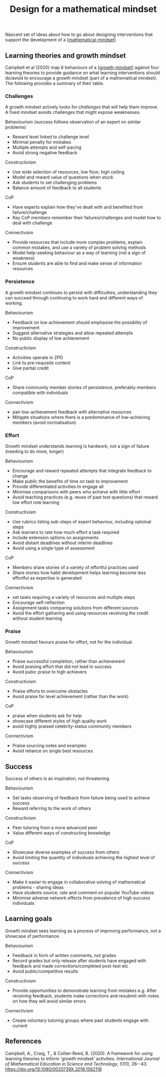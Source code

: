 ﻿---
backlinks:
- title: Teaching mathematics for a growth mindset
  url: /memex/sense/Teaching/Mathematics/teaching-mathematics-for-a-growth-mindset.html
title: Design for a mathematical mindset
---
Nascent set of ideas about how to go about designing interventions that support the development of a [[mathematical-mindset]]


## Learning theories and growth mindset

Campbell et al (2020) map 6 behaviours of a [[growth-mindset]] against four learning theories to provide guidance on what learning interventions should do/avoid to encourage a growth mindset (part of a mathematical mindset).  The following provides a summary of their table.

### Challenges

A growth mindset actively looks for _challenges_ that will help them improve. A fixed mindset avoids challenges that might expose weaknesses.

Behaviourism (success follows observation of an expert on similar problems)

- Reward level linked to challenge level
- Minimal penalty for mistakes
- Multiple attempts and self-pacing
- Avoid strong negative feedback

Constructivism
 
- Use wide selection of resources, low floor, high ceiling
- Model and reward value of questions when stuck
- Ask students to set challenging problems
- Balance amount of feedback to all students

CoP

- Have experts explain how they've dealt with and benefited from failure/challenge
- Key CoP members remember their failures/challenges and model how to deal with challenge

Connectivism

- Provide resources that include more complex problems, explain common mistakes, and use a variety of problem solving methods
- Model help-seeking behaviour as a way of learning (not a sign of weakness)
- Ensure students are able to find and make sense of information resources

### Persistence

A growth mindset continues to persist with difficulties, understanding they can succeed through continuing to work hard and different ways of working. 

Behaviourism

- Feedback on low achievement should emphasise the possiblity of improvement
- Suggest alternative strategies and allow repeated attempts
- No public display of low achievement

Constructivism

- Activities operate in ZPD
- Link to pre-requisite content
- Give partial credit

CoP 

- Share community member stories of persistence, preferably members compatible with individuals

Connectivism 

- pair low-achievement feedback with alternative resources
- Mitigate situations where there is a predominance of low-achieving members (avoid normalisation)

### Effort

Growth mindset understands learning is hardwork, not a sign of failure (needing to do more, longer)

Behaviourism

- Encourage and reward repeated attempts that integrate feedback to change
- Make public the benefits of time on task to improvement
- Provide differentiated activities to engage all
- Minimise comparisons with peers who achieve with little effort
- Avoid teaching practices (e.g. reuse of past test questions) that reward low effort rote learning

Constructivism

- Use rubrics listing sub-steps of expert behaviour, including optoinal steps
- Ask learners to rate how much effort a task required
- Include extension options on assignments
- Avoid distant deadlines without interim deadlines
- Avoid using a single type of assessment

CoP

- Members share stories of a variety of effortful practices used
- Share stories how habit development helps learning become less effortful as expertise is generated

Connectivism 

- set tasks requiring a variety of resources and multiple steps
- Encourage self-reflection
- Assignment tasks comparing solutions from different sources
- Avoid the effort gathering and using resources receiving the credit without student learning

### Praise

Growth mindset favours praise for effort, not for the individual.

Behaviourism

- Praise successful completion, rather than achievement
- Avoid praising effort that did not lead to success
- Avoid pubic praise to high achievers

Constructivism

- Praise efforts to overcome obstacles
- Avoid praise for level achievement (rather than the work)

CoP

- praise when students ask for help
- showcase different styles of high quality work
- avoid highly praised celebrity-status community members

Connectivism

- Praise sourcing notes and examples
- Avoid reliance on single best resources

## Success

Success of others is an inspiration, not threatening

Behaviourism

- Set tasks observing of feedback from failure being used to achieve success
- Reward referring to the work of others

Constructivism

- Peer tutoring from a more advanced peer
- Value different ways of constructing knowledge

CoP 

- Showcase diverse examples of success from others
- Avoid limiting the quantity of individuals achieving the highest level of success

Connectivism

- Make it easier to engage in collaborative solving of mathematical problems - sharing ideas
- Have students source, rate and comment on popular YouTube videos
- Minimise adverse network effects from prevalence of high success individuals

## Learning goals

Growth mindset sees learning as a process of improving performance, not a showcase of performance.

Behaviourism 

- Feedback in form of written comments, not grades
- Record grades but only release after students have engaged with feedback and made corrections/completed post-test etc
- Avoid public/competitive results

Constructivism

- Provide opportunities to demonstrate learning from mistakes e.g. After receiving feedback, students make corrections and resubmit with notes on how they will avoid similar errors

Connectivism

- Create voluntary tutoring groups where past students engage with current








## References

Campbell, A., Craig, T., & Collier-Reed, B. (2020). A framework for using learning theories to inform 'growth mindset' activities. *International Journal of Mathematical Education in Science and Technology*, *51*(1), 26--43. <https://doi.org/10.1080/0020739X.2018.1562118>

[//begin]: # "Autogenerated link references for markdown compatibility"
[mathematical-mindset]: mathematical-mindset "Mathematical Mindset"
[growth-mindset]: growth-mindset "Growth Mindset"
[//end]: # "Autogenerated link references"